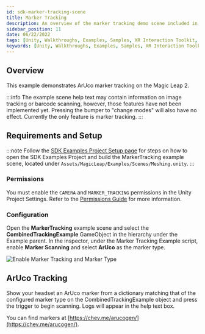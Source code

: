 ```yaml
---
id: sdk-marker-tracking-scene
title: Marker Tracking
description: An overview of the marker tracking demo scene included in the Magic Leap 2 Examples Project, which uses Unity's XR Interaction Toolkit.
sidebar_position: 11
date: 06/22/2022
tags: [Unity, Walkthroughs, Examples, Samples, XR Interaction Toolkit, Camera, Tracking, Marker Tracking, Aruco Markers, Scanning]
keywords: [Unity, Walkthroughs, Examples, Samples, XR Interaction Toolkit, Camera, Tracking, Marker Tracking, Aruco Markers, Scanning]
---
```



## Overview

This example demonstrates ArUco marker tracking on the Magic Leap 2.

:::info
The example scene help text may contain information on image tracking or barcode scanning, however, those features have not been implemented yet. Pressing the bumper to "change modes" will also have no effect. Currently the only feature is marker tracking.
:::

## Requirements and Setup

:::note
Follow the [SDK Examples Project Setup page](/versioned_docs/version-22-Mar-2023/guides/unity/sdk-example-scenes/sdk-install-setup.md) for steps on how to open the SDK Examples Project and build the MarkerTracking example scene, located under `Assets/MagicLeap/Examples/Scenes/Meshing.unity`.
:::

### Permissions

You must enable the `CAMERA` and `MARKER_TRACKING` permissions in the Unity Project Settings. Refer to the [Permissions Guide](/versioned_docs/version-22-Mar-2023/guides/unity/permissions/declaring-permissions.md) for more information.

### Configuration

Open the **MarkerTracking** example scene and select the **CombinedTrackingExample** GameObject in the hierarchy under the Example parent. In the inspector, under the Marker Tracking Example script, enable **Marker Scanning** and select **ArUco** as the marker type.

![Enable Marker Tracking and Marker Type](/img/unity/example-projects/marker-tracking/sdk-marker-tracking.png)

## ArUco Tracking

Show your headset an ArUco marker from a dictionary matching that of the configured marker type on the CombinedTrackingExample object and press the trigger to begin scanning. Logs will appear in the help text box.

You can find markers at [https://chev.me/arucogen/](https://chev.me/arucogen/).

